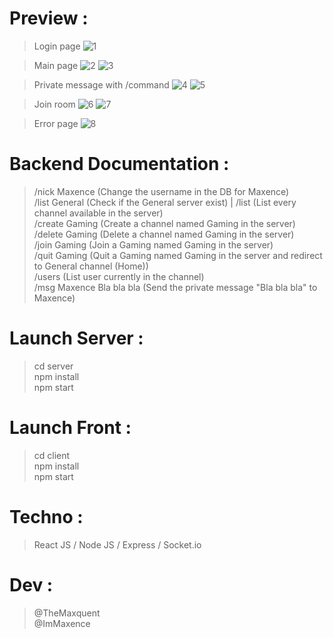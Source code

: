 # Preview :
>Login page
![1](https://user-images.githubusercontent.com/110362553/215733617-b21c4556-4369-44a2-ba52-ea928798a982.png)
  
>Main page
![2](https://user-images.githubusercontent.com/110362553/215733623-a7ca53bf-4a33-49bd-a9c1-29f524b6b3ff.png)
![3](https://user-images.githubusercontent.com/110362553/215733553-6d94e6d4-02c8-499a-8803-86fb2876ff0f.png)
  
>Private message with /command
![4](https://user-images.githubusercontent.com/110362553/215733560-5b97f8ab-9843-4c75-8795-b70461790d6e.png)
![5](https://user-images.githubusercontent.com/110362553/215733562-5ab1fabc-1653-43a3-a0dc-1dec231ae7e0.png)
  
>Join room
![6](https://user-images.githubusercontent.com/110362553/215733563-92601844-018f-480e-9e0e-06b9bbaa84dc.png)
![7](https://user-images.githubusercontent.com/110362553/215733569-cce27337-8f02-4ad6-88a4-3f559cbb0cb3.png)
  
>Error page
![8](https://user-images.githubusercontent.com/110362553/215734655-92dbcd67-8590-48d4-9df0-89f11553f9d2.png)

#  Backend Documentation :
>/nick Maxence (Change the username in the DB for Maxence)\
>/list General (Check if the General server exist) | /list (List every channel available in the server)\
>/create Gaming (Create a channel named Gaming in the server)\
>/delete Gaming (Delete a channel named Gaming in the server)\
>/join Gaming (Join a Gaming named Gaming in the server)\
>/quit Gaming (Quit a Gaming named Gaming in the server and redirect to General channel (Home))\
>/users (List user currently in the channel)\
>/msg Maxence Bla bla bla (Send the private message "Bla bla bla" to Maxence)


# Launch Server :
>cd server  
>npm install  
>npm start

# Launch Front :
>cd client  
>npm install  
>npm start

# Techno :
>React JS / Node JS / Express / Socket.io

#  Dev :
>@TheMaxquent  
>@ImMaxence
